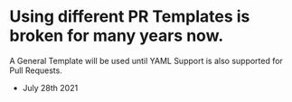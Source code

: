 # Using different PR Templates is broken for many years now.
A General Template will be used until YAML Support is also supported for Pull Requests.
- July 28th 2021